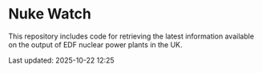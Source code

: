 # Nuke Watch

This repository includes code for retrieving the latest information available on the output of EDF nuclear power plants in the UK.

Last updated: 2025-10-22 12:25